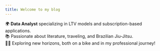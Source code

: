 ```yaml
---
title: Welcome to my blog
---
```

🌍 **Data Analyst** specializing in LTV models and subscription-based applications.  
📚 Passionate about literature, traveling, and Brazilian Jiu-Jitsu.  
🚴‍♂️ Exploring new horizons, both on a bike and in my professional journey!  


